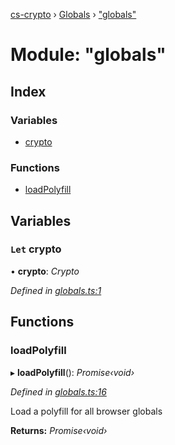[cs-crypto](../README.md) › [Globals](../globals.md) › ["globals"](_globals_.md)

# Module: "globals"

## Index

### Variables

* [crypto](_globals_.md#let-crypto)

### Functions

* [loadPolyfill](_globals_.md#loadpolyfill)

## Variables

### `Let` crypto

• **crypto**: *Crypto*

*Defined in [globals.ts:1](https://github.com/very-amused/CS-crypto/blob/55bdd92/src/globals.ts#L1)*

## Functions

###  loadPolyfill

▸ **loadPolyfill**(): *Promise‹void›*

*Defined in [globals.ts:16](https://github.com/very-amused/CS-crypto/blob/55bdd92/src/globals.ts#L16)*

Load a polyfill for all browser globals

**Returns:** *Promise‹void›*
